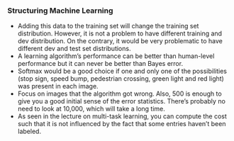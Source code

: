 ### Structuring Machine Learning
* Adding this data to the training set will change the training set distribution. However, it is not a problem to have different training and dev distribution. On the contrary, it would be very problematic to have different dev and test set distributions.
* A learning algorithm’s performance can be better than human-level performance but it can never be better than Bayes error.
* Softmax would be a good choice if one and only one of the possibilities (stop sign, speed bump, pedestrian crossing, green light and red light) was present in each image.
* Focus on images that the algorithm got wrong. Also, 500 is enough to give you a good initial sense of the error statistics. There’s probably no need to look at 10,000, which will take a long time.
* As seen in the lecture on multi-task learning, you can compute the cost such that it is not influenced by the fact that some entries haven’t been labeled.
